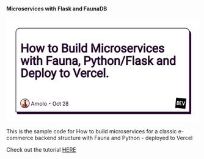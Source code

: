 #### Microservices with Flask and FaunaDB

<img src="https://github.com/brianraila/faunadb-flask-microservices-tutorial/raw/master/banner.png"/>


This is the sample code for How to build microservices for a classic e-commerce backend structure with Fauna and Python - deployed to Vercel

Check out the tutorial [HERE](https://dev.to/amolo/how-to-build-microservices-with-fauna-python-flask-and-deploy-to-vercel-4k19)
 
